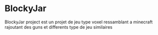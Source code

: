# BlockyJar
BlockyJar project est un projet de jeu type voxel ressamblant a minecraft rajoutant des guns et differents type de jeu similaires
